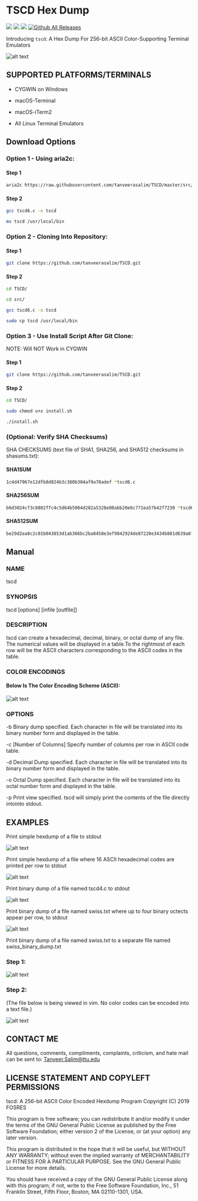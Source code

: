 # TSCD Hex Dump

![](https://img.shields.io/badge/price-free-blue.svg) ![](https://img.shields.io/badge/build-passing-brightgreen.svg) ![](https://img.shields.io/badge/License-GNU%20GPL%20v2.0-brightgreen.svg) [![Github All Releases](https://img.shields.io/github/downloads/tanveerasalim/TSCD/total.svg)]()


Introducing `tscd`: A Hex Dump For 256-bit ASCII Color-Supporting Terminal Emulators

![alt text](https://github.com/tanveerasalim/TSCD/blob/master/pics/tscd_demo.gif)


## SUPPORTED PLATFORMS/TERMINALS

* CYGWIN on Windows

* macOS-Terminal

* macOS-iTerm2

* All Linux Terminal Emulators

## Download Options

### Option 1 - Using aria2c:

#### Step 1

```bash
aria2c https://raw.githubusercontent.com/tanveerasalim/TSCD/master/src/tscd6.c
```

#### Step 2

```bash
gcc tscd6.c -o tscd

mv tscd /usr/local/bin
```

### Option 2 - Cloning Into Repository:

#### Step 1

```bash
git clone https://github.com/tanveerasalim/TSCD.git

```

#### Step 2

```bash
cd TSCD/

cd src/

gcc tscd6.c -o tscd

sudo cp tscd /usr/local/bin
```

### Option 3 - Use Install Script After Git Clone:

NOTE: Will NOT Work in CYGWIN

#### Step 1

```bash
git clone https://github.com/tanveerasalim/TSCD.git
```

#### Step 2

```bash
cd TSCD/

sudo chmod u+x install.sh

./install.sh
```

### (Optional: Verify SHA Checksums)

SHA CHECKSUMS (text file of SHA1, SHA256, and SHA512 checksums in shasums.txt):

#### SHA1SUM

```bash
1c4d47967e12dfb8d824b3c380b304af9a70adef *tscd6.c
```
#### SHA256SUM

```bash
b6d3024cf3c8802ffc4c5d64b5004d282a5328e00abb20e6c771ea57b42f7230 *tscd6.c
```

#### SHA512SUM

```bash
be29d2ea8c2c01b043853d1ab366bc2ba0458e3ef9842924de87220e3434b881d639a6f5154a4d407e81b3076acc9b9a66903fe9c9dc5e1a88e2444f6533ad93 *tscd6.c
```

## Manual

### NAME

tscd

### SYNOPSIS

tscd [options] [infile [outfile]]

### DESCRIPTION

tscd can create a hexadecimal, decimal, binary, or octal dump of any file. The numerical values will be displayed in a table.To the rightmost of each row will be the ASCII characters corresponding to the ASCII codes in the table.

### COLOR ENCODINGS

#### Below Is The Color Encoding Scheme (ASCII):

![alt text](https://github.com/tanveerasalim/TSCD/blob/master/pics/ascii_color_encoding_scheme_jpeg.JPG)

### OPTIONS

-b Binary dump specified. Each character in file will be translated into its binary number form and displayed in the table.

-c [Number of Columns] Specify number of columns per row in ASCII code table.

-d Decimal Dump specified. Each character in file will be translated into its binary number form and displayed in the table.

-o Octal Dump specified. Each character in file will be translated into its octal number form and displayed in the table.

-p Print view specified. tscd will simply print the contents of the file directly intointo stdout.


## EXAMPLES

Print simple hexdump of a file to stdout

![alt text](https://github.com/tanveerasalim/TSCD/blob/master/pics/tscd_swiss_jpeg.JPG)



Print simple hexdump of a file where 16 ASCII hexadecimal codes are printed per row to stdout

![alt text](https://github.com/tanveerasalim/TSCD/blob/master/pics/tscd_c_16_swiss_cheese_c_jpeg.JPG)

Print binary dump of a file named tscd4.c to stdout

![alt text](https://github.com/tanveerasalim/TSCD/blob/master/pics/tscd_binary_dump_tscd_4_c_jpeg.JPG)

Print binary dump of a file named swiss.txt where up to four binary octects appear per row, to stdout

![alt text](https://github.com/tanveerasalim/TSCD/blob/master/pics/tscd_binary_dump_column_4_swiss_txt_jpeg.JPG)

Print binary dump of a file named swiss.txt to a separate file named swiss_binary_dump.txt

### Step 1:

![alt text](https://github.com/tanveerasalim/TSCD/blob/master/pics/step_1_swiss_binary_txt_jpeg.JPG)

### Step 2:

(The file below is being viewed in vim. No color codes can be encoded into a text file.)

![alt text](https://github.com/tanveerasalim/TSCD/blob/master/pics/tscd_swiss_binary_dump_txt_jpeg.JPG)

## CONTACT ME

All questions, comments, compliments, complaints, criticism, and hate mail can be sent to: Tanveer.Salim@ttu.edu

## LICENSE STATEMENT AND COPYLEFT PERMISSIONS

tscd: A 256-bit ASCII Color Encoded Hexdump Program
Copyright (C) 2019 FOSRES 

This program is free software; you can redistribute it and/or
modify it under the terms of the GNU General Public License
as published by the Free Software Foundation; either version 2
of the License, or (at your option) any later version.

This program is distributed in the hope that it will be useful,
but WITHOUT ANY WARRANTY; without even the implied warranty of
MERCHANTABILITY or FITNESS FOR A PARTICULAR PURPOSE.  See the
GNU General Public License for more details.

You should have received a copy of the GNU General Public License
along with this program; if not, write to the Free Software
Foundation, Inc., 51 Franklin Street, Fifth Floor, Boston, MA  02110-1301, USA.





